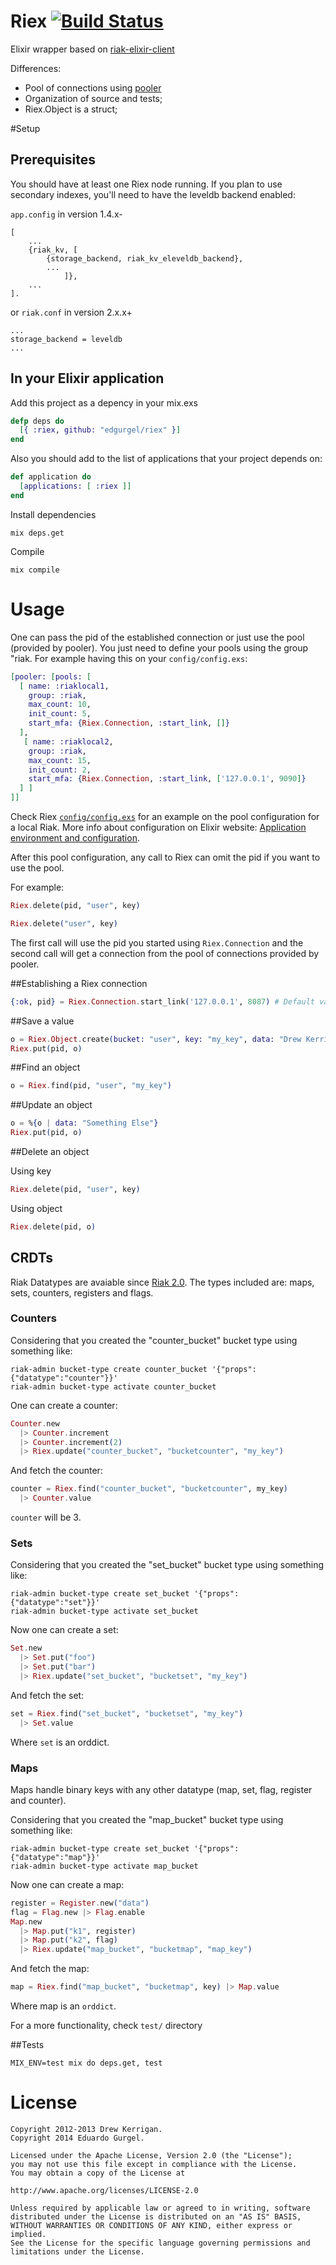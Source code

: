 # Riex [![Build Status](https://travis-ci.org/edgurgel/riex.svg?branch=master)](https://travis-ci.org/edgurgel/riex)

Elixir wrapper based on [riak-elixir-client](https://github.com/drewkerrigan/riak-elixir-client)

Differences:

* Pool of connections using [pooler](http://github.com/seth/pooler)
* Organization of source and tests;
* Riex.Object is a struct;

#Setup

## Prerequisites

You should have at least one Riex node running. If you plan to use secondary indexes, you'll need to have the leveldb backend enabled:

`app.config` in version 1.4.x-

```
[
    ...
    {riak_kv, [
        {storage_backend, riak_kv_eleveldb_backend},
        ...
            ]},
    ...
].
```

or `riak.conf` in version 2.x.x+

```
...
storage_backend = leveldb
...
```

## In your Elixir application

Add this project as a depency in your mix.exs

```elixir
defp deps do
  [{ :riex, github: "edgurgel/riex" }]
end
```

Also you should add to the list of applications that your project depends on:

```elixir
def application do
  [applications: [ :riex ]]
end
```

Install dependencies

```
mix deps.get
```

Compile

```
mix compile
```

# Usage

One can pass the pid of the established connection or just use the pool (provided by pooler). You just need to define your pools using the group "riak. For example having this on your `config/config.exs`:

```elixir
[pooler: [pools: [
  [ name: :riaklocal1,
    group: :riak,
    max_count: 10,
    init_count: 5,
    start_mfa: {Riex.Connection, :start_link, []}
  ],
   [ name: :riaklocal2,
    group: :riak,
    max_count: 15,
    init_count: 2,
    start_mfa: {Riex.Connection, :start_link, ['127.0.0.1', 9090]}
  ] ]
]]

```

Check Riex [`config/config.exs`](https://github.com/edgurgel/riex/blob/master/config/config.exs) for an example on the pool configuration for a local Riak. More info about configuration on Elixir website: [Application environment and configuration](http://elixir-lang.org/getting_started/mix_otp/10.html#toc_6).

After this pool configuration, any call to Riex can omit the pid if you want to use the pool.

For example:

```elixir
Riex.delete(pid, "user", key)

Riex.delete("user", key)
```

The first call will use the pid you started using `Riex.Connection` and the second call will get a connection from the pool of connections provided by pooler.

##Establishing a Riex connection

```elixir
{:ok, pid} = Riex.Connection.start_link('127.0.0.1', 8087) # Default values
```

##Save a value

```elixir
o = Riex.Object.create(bucket: "user", key: "my_key", data: "Drew Kerrigan")
Riex.put(pid, o)
```

##Find an object

```elixir
o = Riex.find(pid, "user", "my_key")
```

##Update an object

```elixir
o = %{o | data: "Something Else"}
Riex.put(pid, o)
```

##Delete an object

Using key

```elixir
Riex.delete(pid, "user", key)
```

Using object

```elixir
Riex.delete(pid, o)
```

## CRDTs

Riak Datatypes are avaiable since [Riak 2.0](http://basho.com/introducing-riak-2-0/). The types included are: maps, sets, counters, registers and flags.

### Counters

Considering that you created the "counter_bucket" bucket type using something like:

```
riak-admin bucket-type create counter_bucket '{"props":{"datatype":"counter"}}'
riak-admin bucket-type activate counter_bucket
```

One can create a counter:

```elixir
Counter.new
  |> Counter.increment
  |> Counter.increment(2)
  |> Riex.update("counter_bucket", "bucketcounter", "my_key")
```

And fetch the counter:

```elixir
counter = Riex.find("counter_bucket", "bucketcounter", my_key)
  |> Counter.value
```

`counter` will be 3.

### Sets

Considering that you created the "set_bucket" bucket type using something like:

```
riak-admin bucket-type create set_bucket '{"props":{"datatype":"set"}}'
riak-admin bucket-type activate set_bucket
```

Now one can create a set:

```elixir
Set.new
  |> Set.put("foo")
  |> Set.put("bar")
  |> Riex.update("set_bucket", "bucketset", "my_key")
```

And fetch the set:

```elixir
set = Riex.find("set_bucket", "bucketset", "my_key")
  |> Set.value
```

Where `set` is an orddict.

### Maps

Maps handle binary keys with any other datatype (map, set, flag, register and counter).

Considering that you created the "map_bucket" bucket type using something like:

```
riak-admin bucket-type create set_bucket '{"props":{"datatype":"map"}}'
riak-admin bucket-type activate map_bucket
```

Now one can create a map:

```elixir
register = Register.new("data")
flag = Flag.new |> Flag.enable
Map.new
  |> Map.put("k1", register)
  |> Map.put("k2", flag)
  |> Riex.update("map_bucket", "bucketmap", "map_key")
```

And fetch the map:

```elixir
map = Riex.find("map_bucket", "bucketmap", key) |> Map.value

```

Where map is an `orddict`.

For a more functionality, check `test/` directory

##Tests

```
MIX_ENV=test mix do deps.get, test
```

# License

    Copyright 2012-2013 Drew Kerrigan.
    Copyright 2014 Eduardo Gurgel.

    Licensed under the Apache License, Version 2.0 (the "License");
    you may not use this file except in compliance with the License.
    You may obtain a copy of the License at

    http://www.apache.org/licenses/LICENSE-2.0

    Unless required by applicable law or agreed to in writing, software
    distributed under the License is distributed on an "AS IS" BASIS,
    WITHOUT WARRANTIES OR CONDITIONS OF ANY KIND, either express or implied.
    See the License for the specific language governing permissions and
    limitations under the License.

